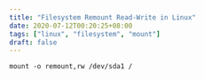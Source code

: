 ```yaml
---
title: "Filesystem Remount Read-Write in Linux"
date: 2020-07-12T00:20:25+08:00
tags: ["linux", "filesystem", "mount"]
draft: false
---
```


```
mount -o remount,rw /dev/sda1 /
```
